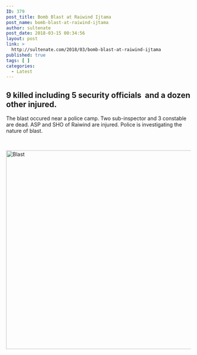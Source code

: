 ```yaml
---
ID: 379
post_title: Bomb Blast at Raiwind Ijtama
post_name: bomb-blast-at-raiwind-ijtama
author: sultenate
post_date: 2018-03-15 00:34:56
layout: post
link: >
  http://sultenate.com/2018/03/bomb-blast-at-raiwind-ijtama
published: true
tags: [ ]
categories:
  - Latest
---
```

<h2>9 killed including 5 security officials  and a dozen other injured.</h2>
The blast occured near a police camp. Two sub-inspector and 3 constable are dead. ASP and SHO of Raiwind are injured. Police is investigating the nature of blast.

&nbsp;

<img class="aligncenter" title="Blast" src="https://drive.google.com/uc?export=download&amp;id=1qpyrlZAdUiPHyrjV4fJD7ioUlVT3YLX1" alt="Blast" width="625" height="543" />